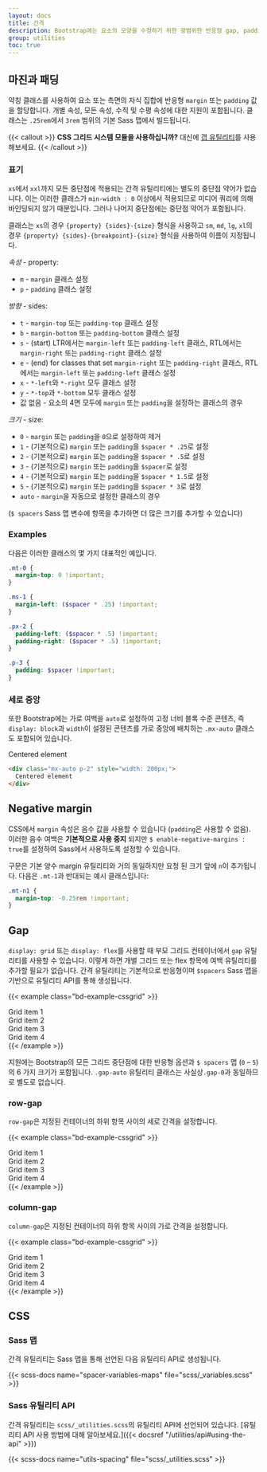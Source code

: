 ```yaml
---
layout: docs
title: 간격
description: Bootstrap에는 요소의 모양을 수정하기 위한 광범위한 반응형 gap, padding 및 margin 유틸리티 클래스가 포함되어 있습니다.
group: utilities
toc: true
---
```


## 마진과 패딩

약칭 클래스를 사용하여 요소 또는 측면의 자식 집합에 반응형 `margin` 또는 `padding` 값을 할당합니다. 개별 속성, 모든 속성, 수직 및 수평 속성에 대한 지원이 포함됩니다. 클래스는 `.25rem`에서 `3rem` 범위의 기본 Sass 맵에서 빌드됩니다.

{{< callout >}}
**CSS 그리드 시스템 모듈을 사용하십니까?** 대신에 [갭 유틸리티](#갭)를 사용해보세요.
{{< /callout >}}

### 표기

`xs`에서 `xxl`까지 모든 중단점에 적용되는 간격 유틸리티에는 별도의 중단점 약어가 없습니다. 이는 이러한 클래스가 `min-width : 0` 이상에서 적용되므로 미디어 쿼리에 의해 바인딩되지 않기 때문입니다. 그러나 나머지 중단점에는 중단점 약어가 포함됩니다.

클래스는 `xs`의 경우 `{property} {sides}-{size}` 형식을 사용하고 `sm`, `md`, `lg`, `xl`의 경우 `{property} {sides}-{breakpoint}-{size}` 형식을 사용하여 이름이 지정됩니다.

*속성* - property:

- `m` - `margin` 클래스 설정
- `p` - `padding` 클래스 설정

*방향* - sides:

- `t` - `margin-top` 또는 `padding-top` 클래스 설정
- `b` - `margin-bottom` 또는 `padding-bottom` 클래스 설정
- `s` - (start) LTR에서는 `margin-left` 또는 `padding-left` 클래스, RTL에서는 `margin-right` 또는 `padding-right` 클래스 설정
- `e` - (end) for classes that set `margin-right` 또는 `padding-right` 클래스, RTL에서는 `margin-left` 또는 `padding-left` 클래스 설정
- `x` - `*-left`와 `*-right` 모두 클래스 설정
- `y` - `*-top`과 `*-bottom` 모두 클래스 설정
- 값 없음 - 요소의 4면 모두에 `margin` 또는 `padding`을 설정하는 클래스의 경우

*크기* - size:

- `0` - `margin` 또는 `padding`을 `0`으로 설정하여 제거
- `1` - (기본적으로) `margin` 또는 `padding`을 `$spacer * .25`로 설정
- `2` - (기본적으로) `margin` 또는 `padding`을 `$spacer * .5`로 설정
- `3` - (기본적으로) `margin` 또는 `padding`을 `$spacer`로 설정
- `4` - (기본적으로) `margin` 또는 `padding`을 `$spacer * 1.5`로 설정
- `5` - (기본적으로) `margin` 또는 `padding`을 `$spacer * 3`로 설정
- `auto` - `margin`을 자동으로 설정한 클래스의 경우

(`$ spacers` Sass 맵 변수에 항목을 추가하면 더 많은 크기를 추가할 수 있습니다)

### Examples

다음은 이러한 클래스의 몇 가지 대표적인 예입니다.

```scss
.mt-0 {
  margin-top: 0 !important;
}

.ms-1 {
  margin-left: ($spacer * .25) !important;
}

.px-2 {
  padding-left: ($spacer * .5) !important;
  padding-right: ($spacer * .5) !important;
}

.p-3 {
  padding: $spacer !important;
}
```

### 세로 중앙

또한 Bootstrap에는 가로 여백을 `auto`로 설정하여 고정 너비 블록 수준 콘텐츠, 즉 `display: block`과 `width`이 설정된 콘텐츠를 가로 중앙에 배치하는 `.mx-auto` 클래스도 포함되어 있습니다.

<div class="bd-example">
  <div class="mx-auto p-2" style="width: 200px; background-color: rgba(var(--bd-violet-rgb),.15); border: rgba(var(--bd-violet-rgb),.3) solid 1px;">
    Centered element
  </div>
</div>

```html
<div class="mx-auto p-2" style="width: 200px;">
  Centered element
</div>
```

## Negative margin

CSS에서 `margin` 속성은 음수 값을 사용할 수 있습니다 (`padding`은 사용할 수 없음). 이러한 음수 여백은 **기본적으로 사용 중지** 되지만 `$ enable-negative-margins : true`를 설정하여 Sass에서 사용하도록 설정할 수 있습니다.

구문은 기본 양수 margin 유틸리티와 거의 동일하지만 요청 된 크기 앞에 `n`이 추가됩니다. 다음은 `.mt-1`과 반대되는 예시 클래스입니다:

```scss
.mt-n1 {
  margin-top: -0.25rem !important;
}
```

## Gap

`display: grid` 또는 `display: flex`를 사용할 때 부모 그리드 컨테이너에서 `gap` 유틸리티를 사용할 수 있습니다. 이렇게 하면 개별 그리드 또는 flex 항목에 여백 유틸리티를 추가할 필요가 없습니다. 간격 유틸리티는 기본적으로 반응형이며 `$spacers` Sass 맵을 기반으로 유틸리티 API를 통해 생성됩니다.

{{< example class="bd-example-cssgrid" >}}
<div class="grid gap-3">
  <div class="p-2 g-col-6">Grid item 1</div>
  <div class="p-2 g-col-6">Grid item 2</div>
  <div class="p-2 g-col-6">Grid item 3</div>
  <div class="p-2 g-col-6">Grid item 4</div>
</div>
{{< /example >}}

지원에는 Bootstrap의 모든 그리드 중단점에 대한 반응형 옵션과 `$ spacers` 맵 (`0` – `5`)의 6 가지 크기가 포함됩니다. `.gap-auto` 유틸리티 클래스는 사실상`.gap-0`과 동일하므로 별도로 없습니다.

### row-gap

`row-gap`은 지정된 컨테이너의 하위 항목 사이의 세로 간격을 설정합니다.

{{< example class="bd-example-cssgrid" >}}
<div class="grid gap-0 row-gap-3">
  <div class="p-2 g-col-6">Grid item 1</div>
  <div class="p-2 g-col-6">Grid item 2</div>
  <div class="p-2 g-col-6">Grid item 3</div>
  <div class="p-2 g-col-6">Grid item 4</div>
</div>
{{< /example >}}

### column-gap

`column-gap`은 지정된 컨테이너의 하위 항목 사이의 가로 간격을 설정합니다.

{{< example class="bd-example-cssgrid" >}}
<div class="grid gap-0 column-gap-3">
  <div class="p-2 g-col-6">Grid item 1</div>
  <div class="p-2 g-col-6">Grid item 2</div>
  <div class="p-2 g-col-6">Grid item 3</div>
  <div class="p-2 g-col-6">Grid item 4</div>
</div>
{{< /example >}}

## CSS

### Sass 맵

간격 유틸리티는 Sass 맵을 통해 선언된 다음 유틸리티 API로 생성됩니다.

{{< scss-docs name="spacer-variables-maps" file="scss/_variables.scss" >}}

### Sass 유틸리티 API

간격 유틸리티는 `scss/_utilities.scss`의 유틸리티 API에 선언되어 있습니다. [유틸리티 API 사용 방법에 대해 알아보세요.]({{< docsref "/utilities/api#using-the-api" >}})

{{< scss-docs name="utils-spacing" file="scss/_utilities.scss" >}}
